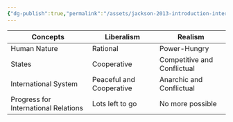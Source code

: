 ```yaml
---
{"dg-publish":true,"permalink":"/assets/jackson-2013-introduction-international-relationsa-chapter-4-liberalism/comparison/"}
---
```


|Concepts|Liberalism|Realism|
|---|---|---|
|Human Nature|Rational|Power-Hungry|
|States|Cooperative|Competitive and Conflictual|
|International System|Peaceful and Cooperative|Anarchic and Conflictual|
|Progress for International Relations|Lots left to go|No more possible|
